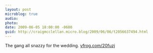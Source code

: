 ```yaml
---
layout: post
microblog: true
audio: 
photo: 
date: 2009-06-05 18:00:00 -0600
guid: http://craigmcclellan.micro.blog/2009/06/06/t2056637494.html
---
```

The gang all snazzy for the wedding.  [yfrog.com/20fuzj](http://yfrog.com/20fuzj)
